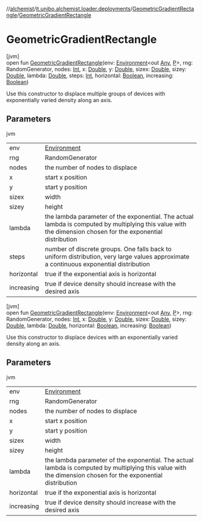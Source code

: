 //[alchemist](../../../index.md)/[it.unibo.alchemist.loader.deployments](../index.md)/[GeometricGradientRectangle](index.md)/[GeometricGradientRectangle](-geometric-gradient-rectangle.md)

# GeometricGradientRectangle

[jvm]\
open fun [GeometricGradientRectangle](-geometric-gradient-rectangle.md)(env: [Environment](../../it.unibo.alchemist.model.interfaces/-environment/index.md)<out [Any](https://kotlinlang.org/api/latest/jvm/stdlib/kotlin/-any/index.html), [P](../-circle/index.md)>, rng: RandomGenerator, nodes: [Int](https://kotlinlang.org/api/latest/jvm/stdlib/kotlin/-int/index.html), x: [Double](https://kotlinlang.org/api/latest/jvm/stdlib/kotlin/-double/index.html), y: [Double](https://kotlinlang.org/api/latest/jvm/stdlib/kotlin/-double/index.html), sizex: [Double](https://kotlinlang.org/api/latest/jvm/stdlib/kotlin/-double/index.html), sizey: [Double](https://kotlinlang.org/api/latest/jvm/stdlib/kotlin/-double/index.html), lambda: [Double](https://kotlinlang.org/api/latest/jvm/stdlib/kotlin/-double/index.html), steps: [Int](https://kotlinlang.org/api/latest/jvm/stdlib/kotlin/-int/index.html), horizontal: [Boolean](https://kotlinlang.org/api/latest/jvm/stdlib/kotlin/-boolean/index.html), increasing: [Boolean](https://kotlinlang.org/api/latest/jvm/stdlib/kotlin/-boolean/index.html))

Use this constructor to displace multiple groups of devices with exponentially varied density along an axis.

## Parameters

jvm

| | |
|---|---|
| env | [Environment](../../it.unibo.alchemist.model.interfaces/-environment/index.md) |
| rng | RandomGenerator |
| nodes | the number of nodes to displace |
| x | start x position |
| y | start y position |
| sizex | width |
| sizey | height |
| lambda | the lambda parameter of the exponential. The actual lambda is computed by multiplying this value with the dimension chosen for the exponential distribution |
| steps | number of discrete groups. One falls back to uniform distribution, very large values approximate a continuous exponential distribution |
| horizontal | true if the exponential axis is horizontal |
| increasing | true if device density should increase with the desired axis |

[jvm]\
open fun [GeometricGradientRectangle](-geometric-gradient-rectangle.md)(env: [Environment](../../it.unibo.alchemist.model.interfaces/-environment/index.md)<out [Any](https://kotlinlang.org/api/latest/jvm/stdlib/kotlin/-any/index.html), [P](../-circle/index.md)>, rng: RandomGenerator, nodes: [Int](https://kotlinlang.org/api/latest/jvm/stdlib/kotlin/-int/index.html), x: [Double](https://kotlinlang.org/api/latest/jvm/stdlib/kotlin/-double/index.html), y: [Double](https://kotlinlang.org/api/latest/jvm/stdlib/kotlin/-double/index.html), sizex: [Double](https://kotlinlang.org/api/latest/jvm/stdlib/kotlin/-double/index.html), sizey: [Double](https://kotlinlang.org/api/latest/jvm/stdlib/kotlin/-double/index.html), lambda: [Double](https://kotlinlang.org/api/latest/jvm/stdlib/kotlin/-double/index.html), horizontal: [Boolean](https://kotlinlang.org/api/latest/jvm/stdlib/kotlin/-boolean/index.html), increasing: [Boolean](https://kotlinlang.org/api/latest/jvm/stdlib/kotlin/-boolean/index.html))

Use this constructor to displace devices with an exponentially varied density along an axis.

## Parameters

jvm

| | |
|---|---|
| env | [Environment](../../it.unibo.alchemist.model.interfaces/-environment/index.md) |
| rng | RandomGenerator |
| nodes | the number of nodes to displace |
| x | start x position |
| y | start y position |
| sizex | width |
| sizey | height |
| lambda | the lambda parameter of the exponential. The actual lambda is computed by multiplying this value with the dimension chosen for the exponential distribution |
| horizontal | true if the exponential axis is horizontal |
| increasing | true if device density should increase with the desired axis |
